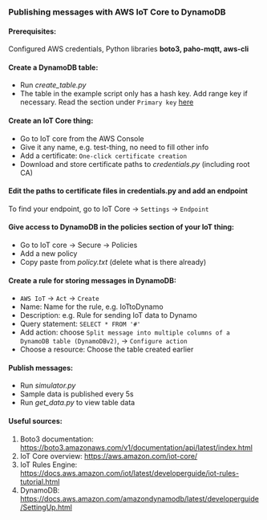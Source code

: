 ### Publishing messages with AWS IoT Core to DynamoDB
#### Prerequisites: 
Configured AWS credentials, Python libraries **boto3, paho-mqtt, aws-cli**

#### Create a DynamoDB table:
* Run *create_table.py* 
* The table in the example script only has a hash key. Add range key if necessary. Read the section under `Primary key` [here](https://docs.aws.amazon.com/amazondynamodb/latest/developerguide/HowItWorks.CoreComponents.html)

#### Create an IoT Core thing:
* Go to IoT core from the AWS Console
* Give it any name, e.g. test-thing, no need to fill other info
* Add a certificate: `One-click certificate creation`
* Download and store certificate paths to *credentials.py* (including root CA) 

#### Edit the paths to certificate files in credentials.py and add an endpoint 
To find your endpoint, go to IoT Core -> `Settings` -> `Endpoint`

#### Give access to DynamoDB in the policies section of your IoT thing:
* Go to IoT core -> Secure -> Policies
* Add a new policy
* Copy paste from *policy.txt* (delete what is there already)

#### Create a rule for storing messages in DynamoDB:
* `AWS IoT` -> `Act` -> `Create`
* Name: Name for the rule, e.g. IoTtoDynamo
* Description: e.g. Rule for sending IoT data to Dynamo
* Query statement: `SELECT * FROM '#'`
* Add action: choose `Split message into multiple columns of a DynamoDB table (DynamoDBv2)`, -> `Configure action`
* Choose a resource: Choose the table created earlier

#### Publish messages:
* Run *simulator.py*
* Sample data is published every 5s
* Run *get_data.py* to view table data

#### Useful sources: 
1. Boto3 documentation: https://boto3.amazonaws.com/v1/documentation/api/latest/index.html
2. IoT Core overview: https://aws.amazon.com/iot-core/ 
3. IoT Rules Engine: https://docs.aws.amazon.com/iot/latest/developerguide/iot-rules-tutorial.html
4. DynamoDB: https://docs.aws.amazon.com/amazondynamodb/latest/developerguide/SettingUp.html







